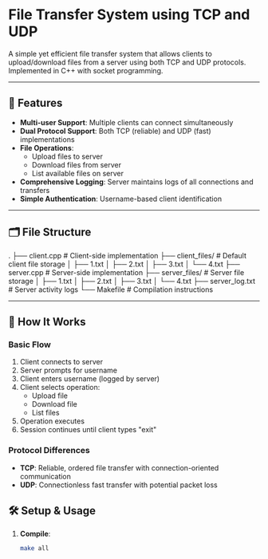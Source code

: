 # File Transfer System using TCP and UDP

A simple yet efficient file transfer system that allows clients to upload/download files from a server using both TCP and UDP protocols. Implemented in C++ with socket programming.

---

## 📌 Features

- **Multi-user Support**: Multiple clients can connect simultaneously
- **Dual Protocol Support**: Both TCP (reliable) and UDP (fast) implementations
- **File Operations**:
  - Upload files to server
  - Download files from server
  - List available files on server
- **Comprehensive Logging**: Server maintains logs of all connections and transfers
- **Simple Authentication**: Username-based client identification

---

## 🗂 File Structure
.
├── client.cpp # Client-side implementation
├── client_files/ # Default client file storage
│ ├── 1.txt
│ ├── 2.txt
│ ├── 3.txt
│ └── 4.txt
├── server.cpp # Server-side implementation
├── server_files/ # Server file storage
│ ├── 1.txt
│ ├── 2.txt
│ ├── 3.txt
│ └── 4.txt
├── server_log.txt # Server activity logs
└── Makefile # Compilation instructions

---

## 🚀 How It Works

### Basic Flow
1. Client connects to server
2. Server prompts for username
3. Client enters username (logged by server)
4. Client selects operation:
   - Upload file
   - Download file
   - List files
5. Operation executes
6. Session continues until client types "exit"

### Protocol Differences
- **TCP**: Reliable, ordered file transfer with connection-oriented communication
- **UDP**: Connectionless fast transfer with potential packet loss

## 🛠 Setup & Usage

1. **Compile**:
   ```bash
   make all
